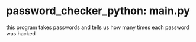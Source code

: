 # password_checker_python: main.py

this program takes passwords and tells us how many times each password was hacked
